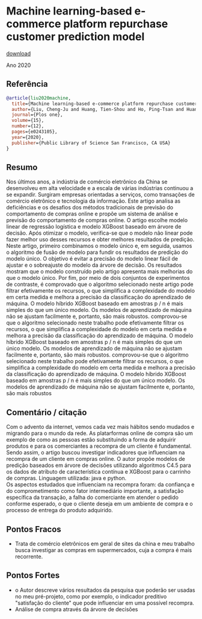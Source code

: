 # Machine learning-based e-commerce platform repurchase customer prediction model

[download](https://www.ncbi.nlm.nih.gov/pmc/articles/PMC7714352/)

Ano 2020

## Referência 
``` Bibtex 
@article{liu2020machine,
  title={Machine learning-based e-commerce platform repurchase customer prediction model},
  author={Liu, Cheng-Ju and Huang, Tien-Shou and Ho, Ping-Tsan and Huang, Jui-Chan and Hsieh, Ching-Tang},
  journal={Plos one},
  volume={15},
  number={12},
  pages={e0243105},
  year={2020},
  publisher={Public Library of Science San Francisco, CA USA}
}
```
## Resumo
Nos últimos anos, a indústria de comércio eletrônico da China se desenvolveu em alta velocidade e a escala de várias indústrias continuou a se expandir. Surgiram empresas orientadas a serviços, como transações de comércio eletrônico e tecnologia da informação. Este artigo analisa as deficiências e os desafios dos métodos tradicionais de previsão do comportamento de compras online e propõe um sistema de análise e previsão do comportamento de compras online. O artigo escolhe modelo linear de regressão logística e modelo XGBoost baseado em árvore de decisão. Após otimizar o modelo, verifica-se que o modelo não linear pode fazer melhor uso desses recursos e obter melhores resultados de predição. Neste artigo, primeiro combinamos o modelo único e, em seguida, usamos o algoritmo de fusão de modelo para fundir os resultados de predição do modelo único. O objetivo é evitar a precisão do modelo linear fácil de ajustar e o sobreajuste do modelo da árvore de decisão. Os resultados mostram que o modelo construído pelo artigo apresenta mais melhorias do que o modelo único. Por fim, por meio de dois conjuntos de experimentos de contraste, é comprovado que o algoritmo selecionado neste artigo pode filtrar efetivamente os recursos, o que simplifica a complexidade do modelo em certa medida e melhora a precisão da classificação do aprendizado de máquina. O modelo híbrido XGBoost baseado em amostras p / n é mais simples do que um único modelo. Os modelos de aprendizado de máquina não se ajustam facilmente e, portanto, são mais robustos. comprovou-se que o algoritmo selecionado neste trabalho pode efetivamente filtrar os recursos, o que simplifica a complexidade do modelo em certa medida e melhora a precisão da classificação do aprendizado de máquina. O modelo híbrido XGBoost baseado em amostras p / n é mais simples do que um único modelo. Os modelos de aprendizado de máquina não se ajustam facilmente e, portanto, são mais robustos. comprovou-se que o algoritmo selecionado neste trabalho pode efetivamente filtrar os recursos, o que simplifica a complexidade do modelo em certa medida e melhora a precisão da classificação do aprendizado de máquina. O modelo híbrido XGBoost baseado em amostras p / n é mais simples do que um único modelo. Os modelos de aprendizado de máquina não se ajustam facilmente e, portanto, são mais robustos

## Comentário / citação
Com o advento da internet, vemos cada vez mais hábitos sendo mudados e migrando para o mundo da rede. As platarformas online de compra são um exemplo de como as pessoas estão substituindo a forma de adquirir produtos e para os comerciantes a recompra de um cliente é fundamental.  
Sendo assim, o artigo buscou investigar indicadores que influenciam na recompra de um cliente em compras online. O autor propõe modelos de predição baseados em árvore de decisões utilizando algoritmos C4.5 para os dados de atributo de característica contínua  e XGBoost para o carrinho de compras.
Linguagem utilizada: java e python.  
Os aspectos estudados que influenciam na recompra foram: da confiança e do comprometimento como fator intermediário importante, a satisfação específica da transação, a falha do comerciante em atender o pedido conforme esperado, o que o cliente deseja em um ambiente de compra e o processo de entrega do produto adquirido.
## Pontos Fracos 
- Trata de comércio eletrônicos em geral de sites da china e meu trabalho busca investigar as compras em supermercados, cuja a compra é mais recorrente. 
## Pontos Fortes 
- o Autor descreve vários resultados da pesquisa que poderão ser usadas no meu pré-projeto, como por exemplo, o indicador preditivo "satisfação do cliente" que pode influenciar em uma possível recompra.
- Análise de compra através da árvore de decisões 
